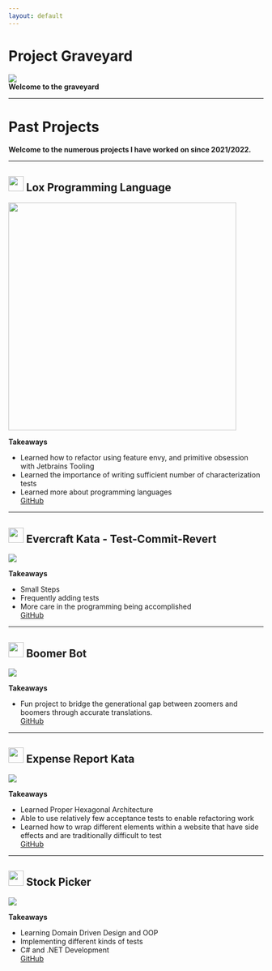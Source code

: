 ```yaml
---
layout: default
---
```


# Project Graveyard
![](./assets/images/rotting-zombie.jpg)  
**Welcome to the graveyard**

* * *

# Past Projects
**Welcome to the numerous projects I have worked on since 2021/2022.**

* * *

## [<img src="./assets/images/completed.png" width="30px" />](./assets/images/completed.png) Lox Programming Language
[<img src="./assets/images/zombie-clouds.webp" height="450px" />](./assets/images/zombie-clouds.webp)  

**Takeaways**

*   Learned how to refactor using feature envy, and primitive obsession with Jetbrains Tooling
*   Learned the importance of writing sufficient number of characterization tests
*   Learned more about programming languages  
[GitHub](https://github.com/CodeItQuick/my-own-programming-language)  


* * *
## [<img src="./assets/images/completed.png" width="30px" />](./assets/images/completed.png)  Evercraft Kata - Test-Commit-Revert
![](./assets/images/zombie-warrior.jpg)  

**Takeaways**

*   Small Steps
*   Frequently adding tests
*   More care in the programming being accomplished  
[GitHub](https://github.com/CodeItQuick/tcr-evercraft-2)   

* * *

## [<img src="./assets/images/completed.png" width="30px" />](./assets/images/completed.png)  Boomer Bot
![](./assets/images/zombie-spine.jpg)  

**Takeaways**

*   Fun project to bridge the generational gap between zoomers and boomers through accurate translations.  
[GitHub](https://github.com/CodeItQuick/BoomerBot)


* * *

## [<img src="./assets/images/completed.png" width="30px" />](./assets/images/completed.png) Expense Report Kata
![](./assets/images/zombie-women.jpg)  

**Takeaways**

*   Learned Proper Hexagonal Architecture
*   Able to use relatively few acceptance tests to enable refactoring work  
*   Learned how to wrap different elements within a website that have side effects and are traditionally difficult to test    
[GitHub](https://github.com/CodeItQuick/expense-report-kata-ensemble)  

* * *

## [<img src="./assets/images/work-in-progress.png" width="30px" />](./assets/images/work-in-progress.png)  Stock Picker
![](./assets/images/zombie-man.webp)  

**Takeaways**

*   Learning Domain Driven Design and OOP
*   Implementing different kinds of tests  
*   C# and .NET Development  
[GitHub](https://github.com/CodeItQuick/StockApplicationASPNetWebMVCIndividualIdentity)   


